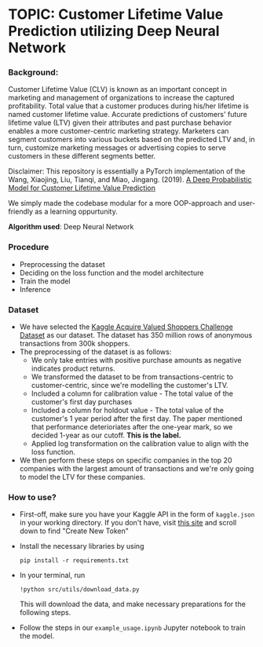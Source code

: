 # TOPIC: Customer Lifetime Value Prediction utilizing Deep Neural Network

### Background:
Customer Lifetime Value (CLV) is known as an important concept in marketing and management of organizations to increase the captured profitability. Total value that a customer produces during his/her lifetime is named customer lifetime value. Accurate predictions of customers' future lifetime value (LTV) given their attributes and past purchase behavior enables a more customer-centric marketing strategy. Marketers can segment customers into various buckets based on the predicted LTV and, in turn, customize marketing messages or advertising copies to serve customers in these different segments better. 

Disclaimer: This repository is essentially a PyTorch implementation of the Wang, Xiaojing, Liu, Tianqi, and Miao, Jingang. (2019). [A Deep Probabilistic Model for Customer Lifetime Value Prediction ](https://arxiv.org/abs/1912.07753)

We simply made the codebase modular for a more OOP-approach and user-friendly as a learning oppurtunity.

**Algorithm used**: Deep Neural Network


### Procedure
- Preprocessing the dataset
- Deciding on the loss function and the model architecture
- Train the model
- Inference

### Dataset
- We have selected the [Kaggle Acquire Valued Shoppers Challenge Dataset](https://www.kaggle.com/c/acquire-valued-shoppers-challenge/data) as our dataset. The dataset has 350 million rows of anonymous transactions from 300k shoppers.
- The preprocessing of the dataset is as follows:
  + We only take entries with positive purchase amounts as negative indicates product returns.
  + We transformed the dataset to be from transactions-centric to customer-centric, since we're modelling the customer's LTV.
  + Included a column for calibration value - The total value of the customer's first day purchases
  + Included a column for holdout value - The total value of the customer's 1 year period after the first day. The paper mentioned that performance deterioriates after the one-year mark, so we decided 1-year as our cutoff. **This is the label.**
  + Applied log transformation on the calibration value to align with the loss function.
- We then perform these steps on specific companies in the top 20 companies with the largest amount of transactions and we're only going to model the LTV for these companies.
    


### How to use?

- First-off, make sure you have your Kaggle API in the form of `kaggle.json` in your working directory. If you don't have, visit [this site](https://www.kaggle.com/settings/account) and scroll down to find "Create New Token"

- Install the necessary libraries by using
  ```
  pip install -r requirements.txt
  ```

- In your terminal, run
  ```
  !python src/utils/download_data.py
  ```
  This will download the data, and make necessary preparations for the following steps.

- Follow the steps in our `example_usage.ipynb` Jupyter notebook to train the model.


